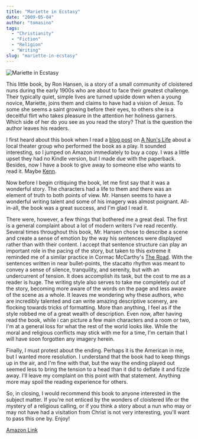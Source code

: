```yaml
---
title: "Mariette in Ecstasy"
date: "2009-05-04"
author: "tomasino"
tags:
  - "Christianity"
  - "Fiction"
  - "Religion"
  - "Writing"
slug: "mariette-in-ecstasy"
---
```


![Mariette in Ecstasy][]

This little book, by Ron Hansen, is a story of a small community of
cloistered nuns during the early 1900s who are about to face their
greatest challenge. Their typically quiet, simple lives are turned
upside down when a young novice, Mariette, joins them and claims to have
had a vision of Jesus. To some she seems a saint growing before their
eyes, to others she is a deceitful flirt who takes pleasure in the
attention her holiness garners. Which side of her do you see as you read
the story? That is the question the author leaves his readers.

I first heard about this book when I read a [blog post][] on [A Nun's
Life][] about a local theater group who performed the book as a play. It
sounded interesting, so I jumped on Amazon immediately to buy a copy. I
was a little upset they had no Kindle version, but I made due with the
paperback. Besides, now I have a book to give away to someone else who
wants to read it. Maybe [Kenn][].

Now before I begin critiquing the book, let me first say that it was a
wonderful story. The characters had a life to them and there was an
element of truth to both points of view. Mr. Hansen seems to have a
wonderful writing talent and some of his imagery was almost poignant.
All-in-all, the book was a great success, and I'm glad I read it.

There were, however, a few things that bothered me a great deal. The
first is a general complaint about a lot of modern writers I've read
recently. Several times throughout this book, Mr. Hansen chose to
describe a scene and create a sense of emotion by the way his sentences
were displayed rather than with their content. I accept that sentence
structure can play an important role in the pacing of the story, but
taken to this extreme it reminded me of a similar practice in Cormac
McCarthy's <span style="text-decoration: underline;">The Road</span>.
With the sentences written in near bullet-points, the stacatto rhythm
was meant to convey a sense of silence, tranquility, and serenity, but
with an undercurrent of tension. It does accomplish its task, but the
cost to me as a reader is huge. The writing style also serves to take me
completely out of the story, becoming more aware of the words on the
page and less aware of the scene as a whole. It leaves me wondering why
these authors, who are incredibly talented and can write amazing
descriptive scenery, are flocking towards tricks of formatting. More
than anything, I feel as if the style robbed me of a great wealth of
description. Even now, after having read the book, while i can picture a
few main characters and a room or two, I'm at a general loss for what
the rest of the world looks like. While the moral and religious
conflicts may stick with me for a time, I'm certain that I will have
soon forgotten any imagery herein.

Finally, I must protest about the ending. Perhaps it is the American in
me, but I wanted more resolution. I understand that the book had to keep
things up in the air, and I'm fine with that, but the way the ending
played out seemed less to bring the tension to a head than it did to
deflate it and fizzle away. I'll leave my complaint on this point with
that statement. Anything more may spoil the reading experience for
others.

So, in closing, I would recommend this book to anyone interested in the
subject matter. If you're not enticed by the wonders of cloistered life
or the mystery of a religious calling, or if you think a story about a
nun who may or may not have had a visitation from Christ is not very
interesting, you'll want to pass this one by. Enjoy!

[Amazon Link][]

  [Mariette in Ecstasy]: //blog.tomasino.org/images/mariette_in_ecstasy.jpg
  [blog post]: //anunslife.org/2009/03/29/mariette-in-ecstasy-at-lifeline-theatre/
  [A Nun's Life]: //anunslife.org/
  [Kenn]: //musing.kennbivins.com/
  [Amazon Link]: //www.amazon.com/Mariette-Ecstasy-Ron-Hansen/dp/0060981180/?tag=tomablog-20

